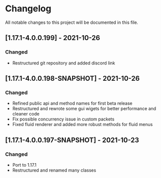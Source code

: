 # Changelog
All notable changes to this project will be documented in this file.

## [1.17.1-4.0.0.199] - 2021-10-26
### Changed
 - Restructured git repository and added discord link

## [1.17.1-4.0.0.198-SNAPSHOT] - 2021-10-26
### Changed
 - Refined public api and method names for first beta release
 - Restructured and rewrote some gui wigets for better performance and cleaner code
 - Fix possible concurrency issue in custom packets
 - Fixed fluid renderer and added more robust methods for fluid menus

## [1.17.1-4.0.0.197-SNAPSHOT] - 2021-10-23
### Changed
 - Port to 1.17.1
 - Restructured and renamed many classes